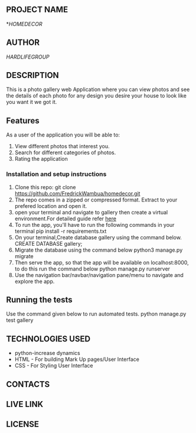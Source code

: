 ## PROJECT NAME 

**HOMEDECOR*

## AUTHOR 
*HARDLIFEGROUP*

## DESCRIPTION 
This is a photo gallery web Application where you can view photos and see the details of each photo for any design you desire your house to look like you want it we got it.

## Features
As a user of the application you will be able to:
1. View different photos that interest you.
2. Search for different categories of photos. 
3. Rating the application

### Installation and setup instructions
1. Clone this repo: git clone https://github.com/FredrickWambua/homedecor.git
2. The repo comes in a zipped or compressed format. Extract to your prefered location and open it.
3. open your terminal and navigate to gallery then create a virtual environment.For detailed guide refer  [here](https://packaging.python.org/guides/installing-using-pip-and-virtualenv/)
3. To run the app, you'll have to run the following commands in your terminal
       pip install -r requirements.txt
4. On your terminal,Create database gallery using the command below.
       CREATE DATABASE gallery;
5. Migrate the database using the command below
       python3 manage.py migrate
6. Then serve the app, so that the app will be available on localhost:8000, to do this run the command below
       python manage.py runserver
7. Use the navigation bar/navbar/navigation pane/menu to navigate and explore the app.

## Running the tests
Use the command given below to run automated tests.
        python manage.py test gallery
## TECHNOLOGIES USED 
* python-increase dynamics
* HTML - For building Mark Up pages/User Interface
* CSS - For Styling User Interface
## CONTACTS


## LIVE LINK




## LICENSE 
